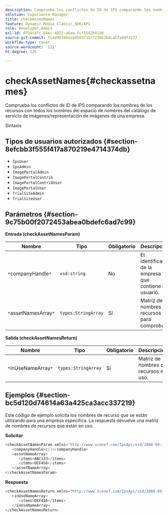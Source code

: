 ```yaml
---
description: Comprueba los conflictos de ID de IPS comparando los nombres de los recursos con todos los nombres del espacio de nombres del catálogo de servicio de imágenes/representación de imágenes de una empresa.
solution: Experience Manager
title: checkAssetNames
feature: Dynamic Media Classic,SDK/API
role: Developer,Admin
exl-id: 0756c4fc-64ec-4022-a6aa-fcf1542b41b0
source-git-commit: fcda99340a18d5037157723bb3bdca5fa9df3277
workflow-type: tm+mt
source-wordcount: '121'
ht-degree: 12%

---
```


# checkAssetNames{#checkassetnames}

Comprueba los conflictos de ID de IPS comparando los nombres de los recursos con todos los nombres del espacio de nombres del catálogo de servicio de imágenes/representación de imágenes de una empresa.

Sintaxis

## Tipos de usuarios autorizados {#section-8efcbb3f555f417a870219e4714374db}

* `IpsUser`
* `IpsAdmin`
* `ImagePortalAdmin`
* `ImagePortalContrib`
* `ImagePortalContribUser`
* `ImagePortalUser`
* `TrialSiteAdmin`
* `TrialSiteUser`

## Parámetros {#section-9c75b00f2072453abea0bdefc6ad7c99}

**Entrada (checkAssetNamesParam)**

| Nombre | Tipo | Obligatorio | Descripción |
|---|---|---|---|
| `*`companyHandle`*` | `xsd:string` | No | El identificador de la empresa que contiene el usuario. |
| `*`assetNamesArray`*` | `types:StringArray` | Sí | Matriz de nombres de recursos para comprobar. |

**Salida (checkAssetNamesReturn)**

| Nombre | Tipo | Obligatorio | Descripción |
|---|---|---|---|
| `*`inUseNameArray`*` | `types:StringArray` | Sí | Matriz de nombres de recursos en uso. |

## Ejemplos {#section-bc5d120d74614a63a425ca3acc337219}

Este código de ejemplo solicita los nombres de recurso que se están utilizando para una empresa específica. La respuesta devuelve una matriz de nombres de recursos que están en uso.

**Solicitar**

```java
<checkAssetNamesParam xmlns="http://www.scene7.com/IpsApi/xsd/2008-09-10">
   <companyHandle>c|1</companyHandle>
   <assetNameArray>
      <items>ABC123</items>
      <items>DEF456</items>
   </assetNameArray>
</checkAssetNamesParam>
```

**Respuesta**

```java
<checkAssetNamesReturn xmlns="http://www.scene7.com/IpsApi/xsd/2008-09-10">
   <inUseNameArray>
      <items>DEF456</items>
   </inUseNameArray>
</checkAssetNamesReturn>
```
